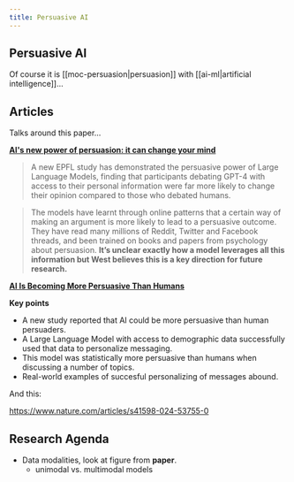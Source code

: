 ```yaml
---
title: Persuasive AI
---
```


## Persuasive AI

Of course it is [[moc-persuasion|persuasion]] with [[ai-ml|artificial intelligence]]...

## Articles

Talks around this paper...


[**AI's new power of persuasion: it can change your mind**](https://actu.epfl.ch/news/ai-s-new-power-of-persuasion-it-can-change-your-mi/)

> A new EPFL study has demonstrated the persuasive power of Large Language Models, finding that participants debating GPT-4 with access to their personal information were far more likely to change their opinion compared to those who debated humans.

> The models have learnt through online patterns that a certain way of making an argument is more likely to lead to a persuasive outcome. They have read many millions of Reddit, Twitter and Facebook threads, and been trained on books and papers from psychology about persuasion. **It’s unclear exactly how a model leverages all this information but West believes this is a key direction for future research.**

[**AI Is Becoming More Persuasive Than Humans**](https://www.psychologytoday.com/intl/blog/emotional-behavior-behavioral-emotions/202403/ai-is-becoming-more-persuasive-than-humans)

**Key points**

- A new study reported that AI could be more persuasive than human persuaders.
- A Large Language Model with access to demographic data successfully used that data to personalize messaging.
- This model was statistically more persuasive than humans when discussing a number of topics.
- Real-world examples of succesful personalizing of messages abound.

And this:

https://www.nature.com/articles/s41598-024-53755-0


## Research Agenda

- Data modalities, look at figure from **paper**.
    - unimodal vs. multimodal models


